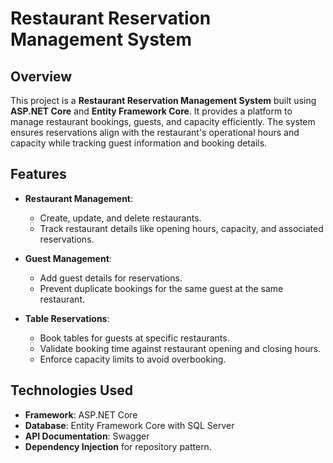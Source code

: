 # Restaurant Reservation Management System

## Overview
This project is a **Restaurant Reservation Management System** built using **ASP.NET Core** and **Entity Framework Core**. It provides a platform to manage restaurant bookings, guests, and capacity efficiently. The system ensures reservations align with the restaurant's operational hours and capacity while tracking guest information and booking details.

## Features
- **Restaurant Management**:
  - Create, update, and delete restaurants.
  - Track restaurant details like opening hours, capacity, and associated reservations.
  
- **Guest Management**:
  - Add guest details for reservations.
  - Prevent duplicate bookings for the same guest at the same restaurant.
  
- **Table Reservations**:
  - Book tables for guests at specific restaurants.
  - Validate booking time against restaurant opening and closing hours.
  - Enforce capacity limits to avoid overbooking.

## Technologies Used
- **Framework**: ASP.NET Core
- **Database**: Entity Framework Core with SQL Server
- **API Documentation**: Swagger
- **Dependency Injection** for repository pattern.
